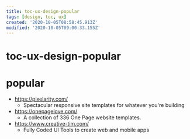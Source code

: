 ```yaml
---
title: toc-ux-design-popular
tags: [design, toc, ux]
created: '2020-10-05T08:58:45.913Z'
modified: '2020-10-05T09:00:33.155Z'
---
```


# toc-ux-design-popular

# popular

- https://pixelarity.com/
  - Spectacular responsive site templates for whatever you're building  
- https://onepagelove.com/
  - A collection of 336 One Page website templates.
- https://www.creative-tim.com/
  - Fully Coded UI Tools to create web and mobile apps
